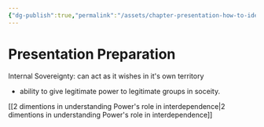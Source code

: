 ```yaml
---
{"dg-publish":true,"permalink":"/assets/chapter-presentation-how-to-identify-and-assess-a-foreign-policy-by-jean-frdric-morin-jonathan-paquin/preparation/presentation-preparation/"}
---
```


# Presentation Preparation

Internal Sovereignty: can act as it wishes in it's own territory

- ability to give legitimate power to legitimate groups in soceity.

[[2 dimentions in understanding Power's role in interdependence\|2 dimentions in understanding Power's role in interdependence]]